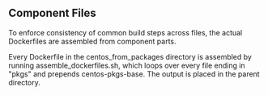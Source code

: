 ## Component Files ##

To enforce consistency of common build steps across files,
the actual Dockerfiles are assembled from component parts.

Every Dockerfile in the centos\_from\_packages directory is
assembled by running assemble\_dockerfiles.sh, which loops
over every file ending in "pkgs" and prepends centos-pkgs-base.
The output is placed in the parent directory.
